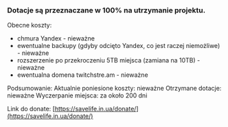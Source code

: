 

### Dotacje są przeznaczane w 100% na utrzymanie projektu.

Obecne koszty:

- chmura Yandex - nieważne
- ewentualne backupy (gdyby odcięto Yandex, co jest raczej niemożliwe) - nieważne
- rozszerzenie po przekroczeniu 5TB miejsca (zamiana na 10TB) - nieważne
- ewentualna domena twitchstre.am - nieważne

Podsumowanie:
Aktualnie poniesione koszty: nieważne
Otrzymane dotacje: nieważne
Wyczerpanie miejsca: za około 200 dni

Link do donate: [https://savelife.in.ua/donate/](https://savelife.in.ua/donate/)
